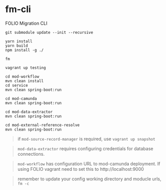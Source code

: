 # fm-cli
FOLIO Migration CLI

```
git submodule update --init --recursive

yarn install
yarn build
npm install -g ./

fm

vagrant up testing

cd mod-workflow
mvn clean install
cd service
mvn clean spring-boot:run

cd mod-camunda
mvn clean spring-boot:run

cd mod-data-extractor
mvn clean spring-boot:run

cd mod-external-reference-resolve
mvn clean spring-boot:run
```

> if `mod-source-record-manager` is required, use `vagrant up snapshot`

> `mod-data-extractor` requires configuring credentials for database connections.

> `mod-workflow` has configuration URL to mod-camunda deployment. If using FOLIO vagrant need to set this to http://localhost:9000

> remember to update your config working directory and moducle urls, `fm -c`